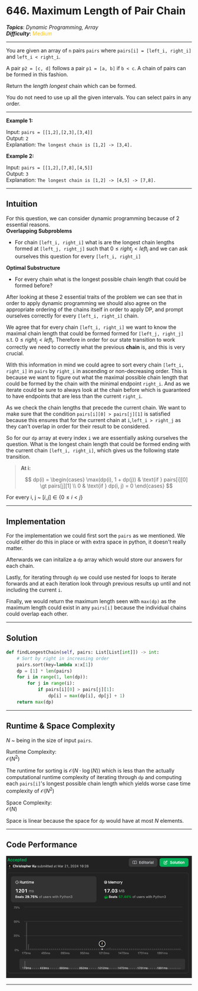 # 646. Maximum Length of Pair Chain
***Topics***: *Dynamic Programming, Array*  
***Difficulty***: <span style="color: #fac31d;">Medium</span>
<!-- green: #46c6c2, yellow: #fac31d, red: #f8615c-->
---
You are given an array of `n` pairs `pairs` where `pairs[i] = [left_i, right_i]` and `left_i < right_i`.

A pair `p2 = [c, d]` follows a pair `p1 = [a, b]` if `b < c`. A chain of pairs can be formed in this fashion.

Return the *length longest* chain which can be formed.

You do not need to use up all the given intervals. You can select pairs in any order.

---
**Example 1:**  

Input: `pairs = [[1,2],[2,3],[3,4]]`  
Output: `2`  
Explanation: `The longest chain is [1,2] -> [3,4].`  

**Example 2:**  

Input: `pairs = [[1,2],[7,8],[4,5]]`  
Output: `3`  
Explanation: `The longest chain is [1,2] -> [4,5] -> [7,8].`  

---
## Intuition
For this question, we can consider dynamic programming because of 2 essential reasons.  
**Overlapping Subproblems**  
- For chain `[left_i, right_i]` what is are the longest chain lengths formed at `[left_j, right_j]` such that $0 \leq right_j \lt left_i$ and we can ask ourselves this question for every `[left_i, right_i]`
   
**Optimal Substructure**  
- For every chain what is the longest possible chain length that could be formed before?

After looking at these 2 essential traits of the problem we can see that in order to apply dynamic programming we should also agree on the appropriate ordering of the chains itself in order to apply DP, and prompt ourselves correctly for every `[left_i, right_i]` chain.

We agree that for every chain `[left_i, right_i]` we want to know the maximal chain length that could be formed formed for `[left_j, right_j]` s.t. $0 \leq right_j \lt left_i$. Therefore in order for our state transition to work correctly we need to correctly what the previous **chain** is, and this is very crucial.

With this information in mind we could agree to sort every chain `[left_i, right_i]` in `pairs` by `right_i` in ascending or non-decreasing order. This is because we want to figure out what the maximal possible chain length that could be formed by the chain with the minimal endpoint `right_i`. And as we iterate could be sure to always look at the chain before which is guaranteed to have endpoints that are less than the current `right_i`. 

As we check the chain lengths that precede the current chain. We want to make sure that the condition 
`pairs[i][0] > pairs[j][1]` is satisfied because this ensures that for the current chain at `i`,`left_i > right_j` as they can't overlap in order for their result to be considered. 

So for our `dp` array at every index `i` we are essentially asking ourselves the question. What is the longest chain length that could be formed ending with the current chain `[left_i, right_i]`, which gives us the following state transition.

> **At i:**  
> 
> $$
> dp(i) =
> \begin{cases}
> \max(dp(i), 1 + dp(j)) & \text{if } pairs[i][0] \gt pairs[j][1] \\
> 0 & \text{if } dp(i, j) = 0
> \end{cases}
> $$

For every i, j ~ $[i,j] \in { \{0 \leq i \lt j\} }$  

---
## Implementation
For the implementation we could first sort the `pairs` as we mentioned. We could either do this in place or with extra space
in python, it doesn't really matter. 

Afterwards we can initalize a `dp` array which would store our answers for each chain.

Lastly, for iterating through `dp` we could use nested for loops to iterate forwards and at each iteration
look through previous results up until and not including the current `i`.

Finally, we would return the maximum length seen with `max(dp)` as the maximum length could exist in
any `pairs[i]` because the individual chains could overlap each other.

---
## Solution
```python
def findLongestChain(self, pairs: List[List[int]]) -> int:
    # Sort by right in increasing order
    pairs.sort(key=lambda x:x[1])
    dp = [1] * len(pairs)
    for i in range(1, len(dp)):
        for j in range(i):
            if pairs[i][0] > pairs[j][1]:
                dp[i] = max(dp[i], dp[j] + 1)
    return max(dp)
```
---
## Runtime & Space Complexity
$N$ ~ being in the size of input `pairs`.  

Runtime Complexity:  
$\mathcal{O}(N^2)$

The runtime for sorting is $\mathcal{O}(N \cdot \log(N))$ which is less than the actually computational
runtime complexity of iterating through `dp` and computing each `pairs[i]`'s longest possible chain length
which yields worse case time complexity of $\mathcal{O}(N^2)$ 

Space Complexity:  
$\mathcal{O}(N)$

Space is linear because the space for `dp` would have at most $N$ elements.

---
## Code Performance
![646 code performance](../../y_resources/code-performances/lc-646.png)

---